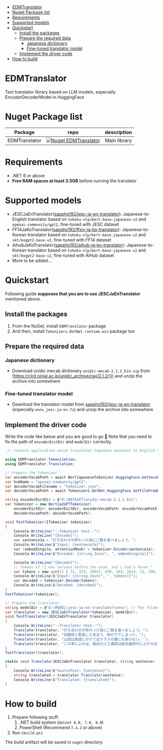 - [EDMTranslator](#edmtranslator)
- [Nuget Package list](#nuget-package-list)
- [Requirements](#requirements)
- [Supported models](#supported-models)
- [Quickstart](#quickstart)
  - [Install the packages](#install-the-packages)
  - [Prepare the required data](#prepare-the-required-data)
    - [Japanese dictionary](#japanese-dictionary)
    - [Fine-tuned translator model](#fine-tuned-translator-model)
  - [Implement the driver code](#implement-the-driver-code)
- [How to build](#how-to-build)

# EDMTranslator

Text translator library based on LLM models, especially EncoderDecoderModel in HuggingFace

# Nuget Package list

| Package       | repo                                                                                                                            | description  |
| ------------- | ------------------------------------------------------------------------------------------------------------------------------- | ------------ |
| EDMTranslator | [![Nuget EDMTranslator](https://img.shields.io/nuget/v/EDMTranslator.svg?style=flat)](https://www.nuget.org/packages/EDMTranslator/) | Main library |

# Requirements

* .NET 6 or above
* **Free RAM spaces at least 3.5GB** before running the translator

# Supported models

* JESCJaEnTranslator([sappho192/jesc-ja-en-translator](https://huggingface.co/sappho192/jesc-ja-en-translator)): Japanese-to-English translator based on `tohoku-nlp/bert-base-japanese-v2` and `openai-community/gpt2`, fine-tuned with JESC dataset
* FF14JaKoTranslator([sappho192/ffxiv-ja-ko-translator](https://github.com/sappho192/ffxiv-ja-ko-translator)): Japanese-to-Korean translator based on `tohoku-nlp/bert-base-japanese-v2` and `skt/kogpt2-base-v2`, fine-tuned with FF14 dataset
* AihubJaKoTranslator([sappho192/aihub-ja-ko-translator](https://huggingface.co/sappho192/aihub-ja-ko-translator)): Japanese-to-Korean translator based on `tohoku-nlp/bert-base-japanese-v2` and `skt/kogpt2-base-v2`, fine-tuned with AIHub dataset
* More to be added...

# Quickstart

Following guide **supposes that you are to use JESCJaEnTranslator** mentioned above.

## Install the packages

1. From the NuGet, install `EDMTranslator` package
2. And then, install `Tokenizers.DotNet.runtime.win` package too

## Prepare the required data

### Japanese dictionary

* Download unidic mecab dictionary `unidic-mecab-2.1.2_bin.zip` from [https://clrd.ninjal.ac.jp/unidic_archive/cwj/2.1.2/]() and unzip the archive into somewhere

### Fine-tuned translator model

* Download the translator model from [sappho192/jesc-ja-en-translator](https://huggingface.co/sappho192/jesc-ja-en-translator/blob/main/onnx_jesc-ja-en.7z) (especially `onnx_jesc-ja-en.7z`) and unzip the archive into somewhere

## Implement the driver code

Write the code like below and you are good to go 🫡
Note that you need to fix the path of `encoderDictDir` and `modelDir` correctly.

```csharp
 // Console application which translates Japanese sentence to English with JESCJaEnTranslator

using EDMTranslator.Tokenization;
using EDMTranslator.Translation;

// Prepare the tokenizer
var encoderVocabPath = await BertJapaneseTokenizer.HuggingFace.GetVocabFromHub("tohoku-nlp/bert-base-japanese-v2");
var hubName = "openai-community/gpt2";
var decoderVocabFilename = "tokenizer.json";
var decoderVocabPath = await Tokenizers.DotNet.HuggingFace.GetFileFromHub(hubName, decoderVocabFilename, "deps");

string encoderDictDir = @"D:\DATASET\unidic-mecab-2.1.2_bin";
var tokenizer = new BertJa2GPTTokenizer(
    encoderDictDir: encoderDictDir, encoderVocabPath: encoderVocabPath,
    decoderVocabPath: decoderVocabPath);

void TestTokenizer(ITokenizer tokenizer)
{
    Console.WriteLine("--Tokenizer test--");
    Console.WriteLine("[Encode]");
    var sentenceJa = "打ち合わせが終わった後にご飯を食べましょう。";
    Console.WriteLine($"Input: {sentenceJa}");
    var (embeddingsJa, attentionMask) = tokenizer.Encode(sentenceJa);
    Console.WriteLine($"Encoded: {string.Join(", ", embeddingsJa)}");

    Console.WriteLine("[Decode]");
    // Tokens of "i was nervous before the exam, and i had a fever."
    var tokens = new uint[] { 72, 373, 10927, 878, 262, 2814, 11, 290, 1312, 550, 257, 17372, 13 };
    Console.WriteLine($"Input: {string.Join(", ", tokens)}");
    var decoded = tokenizer.Decode(tokens);
    Console.WriteLine($"Decoded: {decoded}");
}
TestTokenizer(tokenizer);

// Prepare the translator
string modelDir = @"D:\MODEL\jesc-ja-en-translator\onnx"; // The folder should contains encoder_model.onnx and decoder_model_merged.onnx
var translator = new JESCJaEnTranslator(tokenizer, modelDir);
void TestTranslator(JESCJaEnTranslator translator)
{
    Console.WriteLine("--Translator test--");
    Translate(translator, "打ち合わせが終わった後にご飯を食べましょう。");
    Translate(translator, "試験前に緊張したあまり、熱がでてしまった。");
    Translate(translator, "山田は英語にかけてはクラスの誰にも負けない。");
    Translate(translator, "この本によれば、最初の人工橋梁は新石器時代にさかのぼるという。");
}
TestTranslator(translator);

static void Translate(JESCJaEnTranslator translator, string sentence)
{
    Console.WriteLine($"SourceText: {sentence}");
    string translated = translator.Translate(sentence);
    Console.WriteLine($"Translated: {translated}");
}
```

# How to build

1. Prepare following stuff:
   1. .NET build system (`dotnet 6.0, 7.0, 8.0`)
   2. PowerShell (Recommend `7.4.2` or above)
2. Run `cbuild.ps1`

The build artifact will be saved in `nuget` directory.
